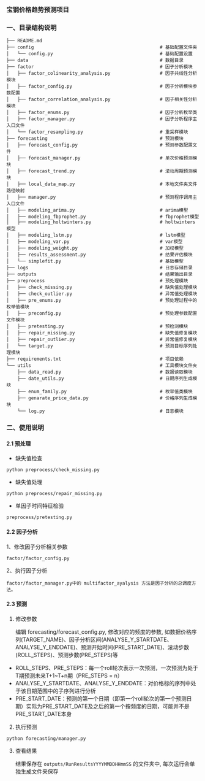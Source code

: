 ### 宝钢价格趋势预测项目

### 一、目录结构说明
```.
├── README.md
├── config                                              # 基础配置文件夹
│   └── config.py                                       # 基础配置设置
├── data                                                # 数据目录
├── factor                                              # 因子分析模块
│   ├── factor_colinearity_analysis.py                  # 因子共线性分析模块
│   ├── factor_config.py                                # 因子分析模块参数配置
│   ├── factor_correlation_analysis.py                  # 因子相关性分析模块
│   ├── factor_enums.py                                 # 因子分析枚举类
│   ├── factor_manager.py                               # 因子分析程序主入口文件
│   └── factor_resampling.py                            # 重采样模块
├── forecasting                                         # 预测模块
│   ├── forecast_config.py                              # 预测参数配置文件
│   ├── forecast_manager.py                             # 单次价格预测模块
│   ├── forecast_trend.py                               # 滚动周期预测模块
│   ├── local_data_map.py                               # 本地文件夹文件路径映射
│   ├── manager.py                                      # 预测程序调用主入口文件
│   ├── modeling_arima.py                               # arima模型
│   ├── modeling_fbprophet.py                           # fbprophet模型
│   ├── modeling_holtwinters.py                         # holtwinters模型
│   ├── modeling_lstm.py                                # lstm模型
│   ├── modeling_var.py                                 # var模型
│   ├── modeling_weight.py                              # 加权模型
│   ├── results_assessment.py                           # 结果评估模块
│   └── simplefit.py                                    # 基础模型
├── logs                                                # 日志存储目录
├── outputs                                             # 结果输出目录
├── preprocess                                          # 预处理模块
│   ├── check_missing.py                                # 缺失值处理模块
│   ├── check_outlier.py                                # 异常值处理模块
│   ├── pre_enums.py                                    # 预处理过程中的枚举值模块
│   ├── preconfig.py                                    # 预处理参数配置文件模块
│   ├── pretesting.py                                   # 预检测模块
│   ├── repair_missing.py                               # 缺失值修复模块
│   ├── repair_outlier.py                               # 异常值修复模块
│   └── target.py                                       # 预测目标序列处理模块
├── requirements.txt                                    # 项目依赖
└── utils                                               # 工具模块文件夹
    ├── data_read.py                                    # 数据读取模块
    ├── date_utils.py                                   # 日期序列生成模块
    ├── enum_family.py                                  # 枚举值类模块
    ├── genarate_price_data.py                          # 价格序列生成模块
    └── log.py                                          # 日志模块
```

### 二、使用说明
#### 2.1 预处理
- 缺失值检查
```
python preprocess/check_missing.py
```
- 缺失值处理
```
python preprocess/repair_missing.py
```
- 单因子时间特征检验
```
preprocess/pretesting.py 
```

#### 2.2 因子分析
1、修改因子分析相关参数
```
factor/factor_config.py
```
2、执行因子分析
```
factor/factor_manager.py中的 multifactor_ayalysis 方法是因子分析的总调度方法。
```

#### 2.3 预测
1. 修改参数

    编辑 forecasting/forecast_config.py, 修改对应的频度的参数, 如数据价格序列(TARGET_NAME)、因子分析区间(ANALYSE_Y_STARTDATE、ANALYSE_Y_ENDDATE)、预测开始时间(PRE_START_DATE)、滚动步数(ROLL_STEPS)、预测步数(PRE_STEPS)等

- ROLL_STEPS、PRE_STEPS：每一个roll轮次表示一次预测，一次预测为处于T期预测未来T+1~T+n期（PRE_STEPS = n）
- ANALYSE_Y_STARTDATE、ANALYSE_Y_ENDDATE：对价格标的序列中处于该日期范围中的子序列进行分析
- PRE_START_DATE：预测的第一个日期（即第一个roll轮次的第一个预测日期）实际为PRE_START_DATE及之后的第一个按频度的日期，可能并不是PRE_START_DATE本身


2. 执行预测
```
python forecasting/manager.py
```

3. 查看结果
    
    结果保存在 `outputs/RunResultsYYYYMMDDHHmmSS` 的文件夹中, 每次运行会单独生成文件夹保存

